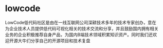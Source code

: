 # lowcode
LowCode低代码社区是由在一线互联网公司深耕技术多年的技术专家创办，意在为企业技术人员提供低代码可视化相关的技术交流和分享，并且鼓励国内拥有相关业务的企业积极推荐自身产品，为国内B端技术领域积累知识资产。同时我们还欢迎开源大牛们分享自己的开源项目和技术复盘
